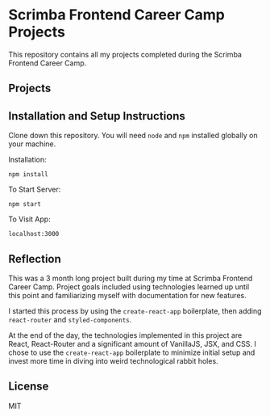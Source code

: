 # Scrimba Frontend Career Camp Projects

This repository contains all my projects completed during the Scrimba Frontend Career Camp.

## Projects



## Installation and Setup Instructions

Clone down this repository. You will need `node` and `npm` installed globally on your machine.

Installation:

`npm install`

To Start Server:

`npm start`

To Visit App:

`localhost:3000`

## Reflection

This was a 3 month long project built during my time at Scrimba Frontend Career Camp. Project goals included using technologies learned up until this point and familiarizing myself with documentation for new features. 

I started this process by using the `create-react-app` boilerplate, then adding `react-router` and `styled-components`. 

At the end of the day, the technologies implemented in this project are React, React-Router and a significant amount of VanillaJS, JSX, and CSS. I chose to use the `create-react-app` boilerplate to minimize initial setup and invest more time in diving into weird technological rabbit holes. 

## License

MIT
